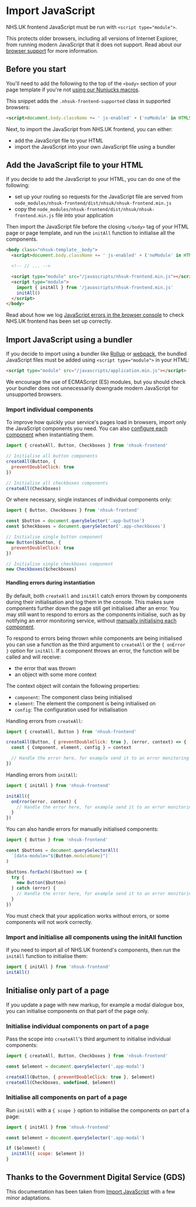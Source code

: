 # Import JavaScript

NHS.UK frontend JavaScript must be run with `<script type="module">`.

This protects older browsers, including all versions of Internet Explorer, from running modern JavaScript that it does not support. Read about our [browser support](../contributing/browser-support.md) for more information.

## Before you start

You'll need to add the following to the top of the `<body>` section of your page template if you're not [using our Nunjucks macros](./nunjucks.md).

This snippet adds the `.nhsuk-frontend-supported` class in supported browsers:

```html
<script>document.body.className += ' js-enabled' + ('noModule' in HTMLScriptElement.prototype ? ' nhsuk-frontend-supported' : '');</script>
```

Next, to import the JavaScript from NHS.UK frontend, you can either:

- add the JavaScript file to your HTML
- import the JavaScript into your own JavaScript file using a bundler

## Add the JavaScript file to your HTML

If you decide to add the JavaScript to your HTML, you can do one of the following:

- set up your routing so requests for the JavaScript file are served from `node_modules/nhsuk-frontend/dist/nhsuk/nhsuk-frontend.min.js`
- copy the `node_modules/nhsuk-frontend/dist/nhsuk/nhsuk-frontend.min.js` file into your application

Then import the JavaScript file before the closing `</body>` tag of your HTML page or page template, and run the `initAll` function to initialise all the components.

```html
<body class="nhsuk-template__body">
  <script>document.body.className += ' js-enabled' + ('noModule' in HTMLScriptElement.prototype ? ' nhsuk-frontend-supported' : '');</script>

  <!-- // ... -->

  <script type="module" src="/javascripts/nhsuk-frontend.min.js"></script>
  <script type="module">
    import { initAll } from '/javascripts/nhsuk-frontend.min.js'
    initAll()
  </script>
</body>
```

Read about how we log [JavaScript errors in the browser console](./README.md#javascript-errors-in-the-browser-console) to check NHS.UK frontend has been set up correctly.

## Import JavaScript using a bundler

If you decide to import using a bundler like [Rollup](https://rollupjs.org/) or [webpack](https://webpack.js.org/), the bundled JavaScript files must be added using `<script type="module">` in your HTML:

```html
<script type="module" src="/javascripts/application.min.js"></script>
```

We encourage the use of ECMAScript (ES) modules, but you should check your bundler does not unnecessarily downgrade modern JavaScript for unsupported browsers.

### Import individual components

To improve how quickly your service's pages load in browsers, import only the JavaScript components you need. You can also [configure each component](./README.md#passing-javascript-configuration) when instantiating them.

```mjs
import { createAll, Button, Checkboxes } from 'nhsuk-frontend'

// Initialise all button components
createAll(Button, {
  preventDoubleClick: true
})

// Initialise all checkboxes components
createAll(Checkboxes)
```

Or where necessary, single instances of individual components only:

```mjs
import { Button, Checkboxes } from 'nhsuk-frontend'

const $button = document.querySelector('.app-button')
const $checkboxes = document.querySelector('.app-checkboxes')

// Initialise single button component
new Button($button, {
  preventDoubleClick: true
})

// Initialise single checkboxes component
new Checkboxes($checkboxes)
```

#### Handling errors during instantiation

By default, both `createAll` and `initAll` catch errors thrown by components during their initialisation and log them in the console. This makes sure components further down the page still get initialised after an error. You may still want to respond to errors as the components initialise, such as by notifying an error monitoring service, without [manually initialising each component](#import-individual-components).

To respond to errors being thrown while components are being initialised you can use a function as the third argument to `createAll` or the `{ onError }` option for `initAll`. If a component throws an error, the function will be called and will receive:

- the error that was thrown
- an object with some more context

The context object will contain the following properties:

- `component`: The component class being initialised
- `element`: The element the component is being initialised on
- `config`: The configuration used for initialisation

Handling errors from `createAll`:

```mjs
import { createAll, Button } from 'nhsuk-frontend'

createAll(Button, { preventDoubleClick: true }, (error, context) => {
  const { Component, element, config } = context

  // Handle the error here, for example send it to an error monitoring service
})
```

Handling errors from `initAll`:

```mjs
import { initAll } from 'nhsuk-frontend'

initAll({
  onError(error, context) {
    // Handle the error here, for example send it to an error monitoring service
  }
})
```

You can also handle errors for manually initialised components:

```mjs
import { Button } from 'nhsuk-frontend'

const $buttons = document.querySelectorAll(
  `[data-module="${Button.moduleName}"]`
)

$buttons.forEach(($button) => {
  try {
    new Button($button)
  } catch (error) {
    // Handle the error here, for example send it to an error monitoring service
  }
})
```

You must check that your application works without errors, or some components will not work correctly.

### Import and initialise all components using the initAll function

If you need to import all of NHS.UK frontend's components, then run the `initAll` function to initialise them:

```mjs
import { initAll } from 'nhsuk-frontend'
initAll()
```

## Initialise only part of a page

If you update a page with new markup, for example a modal dialogue box, you can initialise components on that part of the page only.

### Initialise individual components on part of a page

Pass the scope into `createAll`'s third argument to initialise individual components:

```mjs
import { createAll, Button, Checkboxes } from 'nhsuk-frontend'

const $element = document.querySelector('.app-modal')

createAll(Button, { preventDoubleClick: true }, $element)
createAll(Checkboxes, undefined, $element)
```

### Initialise all components on part of a page

Run `initAll` with a `{ scope }` option to initialise the components on part of a page:

```mjs
import { initAll } from 'nhsuk-frontend'

const $element = document.querySelector('.app-modal')

if ($element) {
  initAll({ scope: $element })
}
```

## Thanks to the Government Digital Service (GDS)

This documentation has been taken from [Import JavaScript](https://frontend.design-system.service.gov.uk/import-javascript/) with a few minor adaptations.

